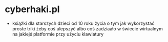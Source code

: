 # cyberhaki.pl

- książki dla starszych dzieci od 10 roku życia o tym jak wykorzystać proste triki żeby coś ulepszyć albo coś zadziaało w świecie wirtualnym na jakiejś platformie przy użyciu klawiatury



